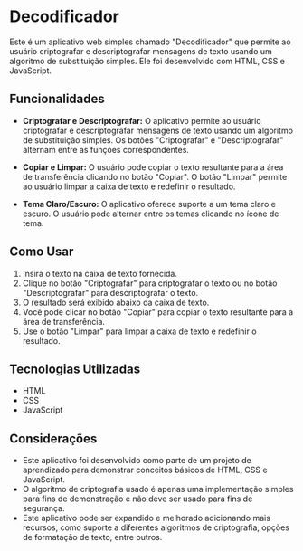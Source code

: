 # Decodificador

Este é um aplicativo web simples chamado "Decodificador" que permite ao usuário criptografar e descriptografar mensagens de texto usando um algoritmo de substituição simples. Ele foi desenvolvido com HTML, CSS e JavaScript.

## Funcionalidades

- **Criptografar e Descriptografar:** O aplicativo permite ao usuário criptografar e descriptografar mensagens de texto usando um algoritmo de substituição simples. Os botões "Criptografar" e "Descriptografar" alternam entre as funções correspondentes.
  
- **Copiar e Limpar:** O usuário pode copiar o texto resultante para a área de transferência clicando no botão "Copiar". O botão "Limpar" permite ao usuário limpar a caixa de texto e redefinir o resultado.

- **Tema Claro/Escuro:** O aplicativo oferece suporte a um tema claro e escuro. O usuário pode alternar entre os temas clicando no ícone de tema.

## Como Usar

1. Insira o texto na caixa de texto fornecida.
2. Clique no botão "Criptografar" para criptografar o texto ou no botão "Descriptografar" para descriptografar o texto.
3. O resultado será exibido abaixo da caixa de texto.
4. Você pode clicar no botão "Copiar" para copiar o texto resultante para a área de transferência.
5. Use o botão "Limpar" para limpar a caixa de texto e redefinir o resultado.

## Tecnologias Utilizadas

- HTML
- CSS
- JavaScript

## Considerações

- Este aplicativo foi desenvolvido como parte de um projeto de aprendizado para demonstrar conceitos básicos de HTML, CSS e JavaScript.
- O algoritmo de criptografia usado é apenas uma implementação simples para fins de demonstração e não deve ser usado para fins de segurança.
- Este aplicativo pode ser expandido e melhorado adicionando mais recursos, como suporte a diferentes algoritmos de criptografia, opções de formatação de texto, entre outros.
